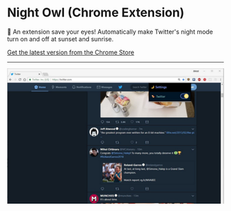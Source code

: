 # Night Owl (Chrome Extension)

🦉 An extension save your eyes! Automatically make Twitter's night mode turn on and off at sunset and sunrise.

[Get the latest version from the Chrome Store](https://chrome.google.com/webstore/detail/night-owl/iagomahcookmbnimmomjcmiaimmhompf)  

---

![TwitterScreenshot](./screenshots/screenshot.JPG)
